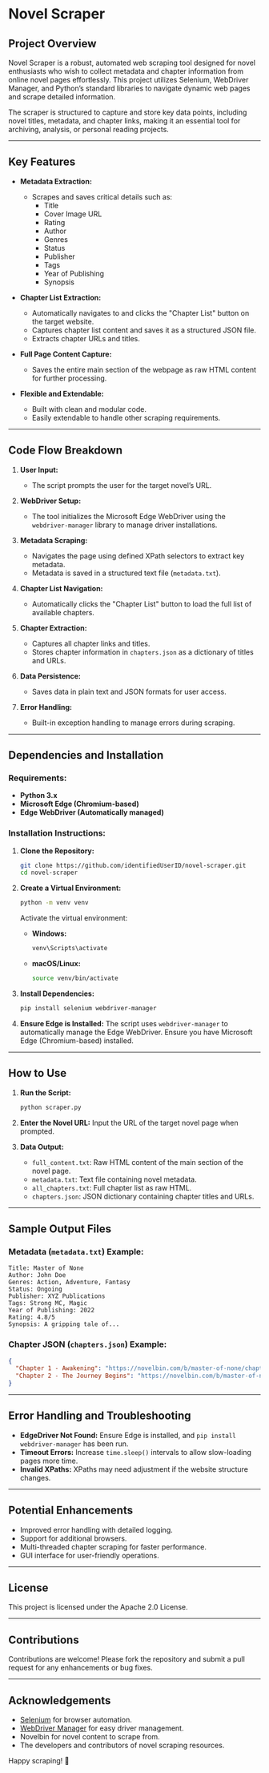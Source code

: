 # Novel Scraper

## **Project Overview**
Novel Scraper is a robust, automated web scraping tool designed for novel enthusiasts who wish to collect metadata and chapter information from online novel pages effortlessly. This project utilizes Selenium, WebDriver Manager, and Python’s standard libraries to navigate dynamic web pages and scrape detailed information.

The scraper is structured to capture and store key data points, including novel titles, metadata, and chapter links, making it an essential tool for archiving, analysis, or personal reading projects.

---

## **Key Features**
- **Metadata Extraction:**
  - Scrapes and saves critical details such as:
    - Title
    - Cover Image URL
    - Rating
    - Author
    - Genres
    - Status
    - Publisher
    - Tags
    - Year of Publishing
    - Synopsis

- **Chapter List Extraction:**
  - Automatically navigates to and clicks the "Chapter List" button on the target website.
  - Captures chapter list content and saves it as a structured JSON file.
  - Extracts chapter URLs and titles.

- **Full Page Content Capture:**
  - Saves the entire main section of the webpage as raw HTML content for further processing.

- **Flexible and Extendable:**
  - Built with clean and modular code.
  - Easily extendable to handle other scraping requirements.

---

## **Code Flow Breakdown**

1. **User Input:**
   - The script prompts the user for the target novel’s URL.

2. **WebDriver Setup:**
   - The tool initializes the Microsoft Edge WebDriver using the `webdriver-manager` library to manage driver installations.

3. **Metadata Scraping:**
   - Navigates the page using defined XPath selectors to extract key metadata.
   - Metadata is saved in a structured text file (`metadata.txt`).

4. **Chapter List Navigation:**
   - Automatically clicks the "Chapter List" button to load the full list of available chapters.

5. **Chapter Extraction:**
   - Captures all chapter links and titles.
   - Stores chapter information in `chapters.json` as a dictionary of titles and URLs.

6. **Data Persistence:**
   - Saves data in plain text and JSON formats for user access.

7. **Error Handling:**
   - Built-in exception handling to manage errors during scraping.

---

## **Dependencies and Installation**

### **Requirements:**
- **Python 3.x**
- **Microsoft Edge (Chromium-based)**
- **Edge WebDriver (Automatically managed)**

### **Installation Instructions:**

1. **Clone the Repository:**
   ```bash
   git clone https://github.com/identifiedUserID/novel-scraper.git
   cd novel-scraper
   ```

2. **Create a Virtual Environment:**
   ```bash
   python -m venv venv
   ```
   
   Activate the virtual environment:
   - **Windows:**
     ```bash
     venv\Scripts\activate
     ```
   - **macOS/Linux:**
     ```bash
     source venv/bin/activate
     ```

3. **Install Dependencies:**
   ```bash
   pip install selenium webdriver-manager
   ```

4. **Ensure Edge is Installed:**
   The script uses `webdriver-manager` to automatically manage the Edge WebDriver. Ensure you have Microsoft Edge (Chromium-based) installed.

---

## **How to Use**

1. **Run the Script:**
   ```bash
   python scraper.py
   ```

2. **Enter the Novel URL:**
   Input the URL of the target novel page when prompted.

3. **Data Output:**
   - `full_content.txt`: Raw HTML content of the main section of the novel page.
   - `metadata.txt`: Text file containing novel metadata.
   - `all_chapters.txt`: Full chapter list as raw HTML.
   - `chapters.json`: JSON dictionary containing chapter titles and URLs.

---

## **Sample Output Files**

### **Metadata (`metadata.txt`) Example:**
```
Title: Master of None
Author: John Doe
Genres: Action, Adventure, Fantasy
Status: Ongoing
Publisher: XYZ Publications
Tags: Strong MC, Magic
Year of Publishing: 2022
Rating: 4.8/5
Synopsis: A gripping tale of...
```

### **Chapter JSON (`chapters.json`) Example:**
```json
{
  "Chapter 1 - Awakening": "https://novelbin.com/b/master-of-none/chapter-1-awakening",
  "Chapter 2 - The Journey Begins": "https://novelbin.com/b/master-of-none/chapter-2-the-journey-begins"
}
```

---

## **Error Handling and Troubleshooting**
- **EdgeDriver Not Found:**
  Ensure Edge is installed, and `pip install webdriver-manager` has been run.
- **Timeout Errors:**
  Increase `time.sleep()` intervals to allow slow-loading pages more time.
- **Invalid XPaths:**
  XPaths may need adjustment if the website structure changes.

---

## **Potential Enhancements**
- Improved error handling with detailed logging.
- Support for additional browsers.
- Multi-threaded chapter scraping for faster performance.
- GUI interface for user-friendly operations.

---

## **License**
This project is licensed under the Apache 2.0 License.

---

## **Contributions**
Contributions are welcome! Please fork the repository and submit a pull request for any enhancements or bug fixes.

---

## **Acknowledgements**
- [Selenium](https://www.selenium.dev/) for browser automation.
- [WebDriver Manager](https://github.com/SergeyPirogov/webdriver_manager) for easy driver management.
- Novelbin for novel content to scrape from.
- The developers and contributors of novel scraping resources.

Happy scraping! 📰

